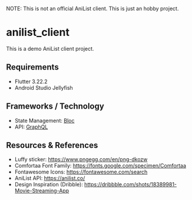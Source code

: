 NOTE: This is not an official AniList client. This is just an hobby project.

# anilist_client
This is a demo AniList client project.

## Requirements
- Flutter 3.22.2
- Android Studio Jellyfish

## Frameworks / Technology
- State Management: [Bloc](https://bloclibrary.dev/getting-started/)
- API: [GraphQL](https://graphql.org/)

## Resources & References
- Luffy sticker: https://www.pngegg.com/en/png-dkozw
- Comfortaa Font Family: https://fonts.google.com/specimen/Comfortaa
- Fontawesome Icons: https://fontawesome.com/search
- AniList API: https://anilist.co/
- Design Inspiration (Dribble): https://dribbble.com/shots/18389981-Movie-Streaming-App